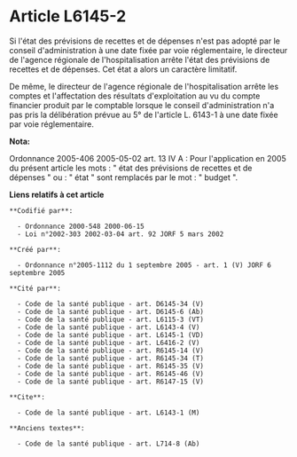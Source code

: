 # Article L6145-2

Si l'état des prévisions de recettes et de dépenses n'est pas adopté par le conseil d'administration à une date fixée par
voie réglementaire, le directeur de l'agence régionale de l'hospitalisation arrête l'état des prévisions de recettes et de
dépenses. Cet état a alors un caractère limitatif.

De même, le directeur de l'agence régionale de l'hospitalisation arrête les comptes et l'affectation des résultats
d'exploitation au vu du compte financier produit par le comptable lorsque le conseil d'administration n'a pas pris la
délibération prévue au 5° de l'article L. 6143-1 à une date fixée par voie réglementaire.

**Nota:**

Ordonnance 2005-406 2005-05-02 art. 13 IV A : Pour l'application en 2005 du présent article les mots : " état des prévisions
de recettes et de dépenses " ou : " état " sont remplacés par le mot : " budget ".

**Liens relatifs à cet article**

	**Codifié par**:

	  - Ordonnance 2000-548 2000-06-15
	  - Loi n°2002-303 2002-03-04 art. 92 JORF 5 mars 2002

	**Créé par**:

	  - Ordonnance n°2005-1112 du 1 septembre 2005 - art. 1 (V) JORF 6 septembre 2005

	**Cité par**:

	  - Code de la santé publique - art. D6145-34 (V)
	  - Code de la santé publique - art. D6145-6 (Ab)
	  - Code de la santé publique - art. L6115-3 (VT)
	  - Code de la santé publique - art. L6143-4 (V)
	  - Code de la santé publique - art. L6145-1 (VD)
	  - Code de la santé publique - art. L6416-2 (V)
	  - Code de la santé publique - art. R6145-14 (V)
	  - Code de la santé publique - art. R6145-34 (T)
	  - Code de la santé publique - art. R6145-35 (V)
	  - Code de la santé publique - art. R6145-46 (V)
	  - Code de la santé publique - art. R6147-15 (V)

	**Cite**:

	  - Code de la santé publique - art. L6143-1 (M)

	**Anciens textes**:

	  - Code de la santé publique - art. L714-8 (Ab)
